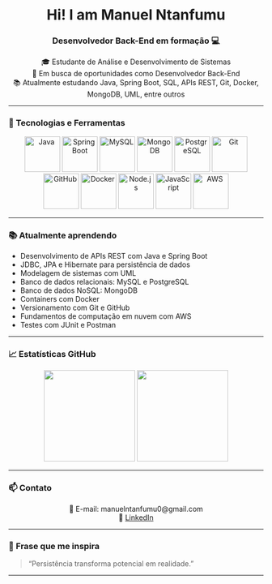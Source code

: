 <h1 align="center">Hi! I am Manuel Ntanfumu</h1>
<h3 align="center">Desenvolvedor Back-End em formação 💻</h3>

<p align="center">
  🎓 Estudante de Análise e Desenvolvimento de Sistemas <br>
  💼 Em busca de oportunidades como Desenvolvedor Back-End <br>
  📚 Atualmente estudando Java, Spring Boot, SQL, APIs REST, Git, Docker, MongoDB, UML, entre outros
</p>

---

### 🚀 Tecnologias e Ferramentas

<p align="center">
  <img src="https://cdn.jsdelivr.net/gh/devicons/devicon/icons/java/java-original-wordmark.svg" height="70" alt="Java" />
  <img src="https://cdn.jsdelivr.net/gh/devicons/devicon/icons/spring/spring-original-wordmark.svg" height="70" alt="Spring Boot" />
  <img src="https://cdn.jsdelivr.net/gh/devicons/devicon/icons/mysql/mysql-original-wordmark.svg" height="70" alt="MySQL" />
  <img src="https://cdn.jsdelivr.net/gh/devicons/devicon/icons/mongodb/mongodb-original-wordmark.svg" height="70" alt="MongoDB" />
  <img src="https://cdn.jsdelivr.net/gh/devicons/devicon/icons/postgresql/postgresql-original-wordmark.svg" height="70" alt="PostgreSQL" />
  <img src="https://cdn.jsdelivr.net/gh/devicons/devicon/icons/git/git-original-wordmark.svg" height="70" alt="Git" />
  <img src="https://cdn.jsdelivr.net/gh/devicons/devicon/icons/github/github-original-wordmark.svg" height="70" alt="GitHub" />
  <img src="https://cdn.jsdelivr.net/gh/devicons/devicon/icons/docker/docker-original-wordmark.svg" height="70" alt="Docker" />
  <img src="https://cdn.jsdelivr.net/gh/devicons/devicon/icons/nodejs/nodejs-original-wordmark.svg" height="70" alt="Node.js" />
  <img src="https://cdn.jsdelivr.net/gh/devicons/devicon/icons/javascript/javascript-original.svg" height="70" alt="JavaScript" />
  <img src="https://img.icons8.com/color/96/amazon-web-services.png" height="70" alt="AWS" />
</p>

---

### 📚 Atualmente aprendendo

- Desenvolvimento de APIs REST com Java e Spring Boot  
- JDBC, JPA e Hibernate para persistência de dados  
- Modelagem de sistemas com UML  
- Banco de dados relacionais: MySQL e PostgreSQL  
- Banco de dados NoSQL: MongoDB  
- Containers com Docker  
- Versionamento com Git e GitHub  
- Fundamentos de computação em nuvem com AWS  
- Testes com JUnit e Postman

---

### 📈 Estatísticas GitHub

<div align="center">
  <img height="180em" src="https://github-readme-stats.vercel.app/api?username=manntanfumu0&show_icons=true&theme=radical"/>
  <img height="180em" src="https://github-readme-stats.vercel.app/api/top-langs/?username=manntanfumu0&layout=compact&theme=radical"/>
</div>

---

### 📫 Contato

<p align="center">
  📧 E-mail: manuelntanfumu0@gmail.com <br>
  💼 <a href="https://www.linkedin.com/in/manuel-filipe-ntanfumu-384612292?utm_source=share&utm_campaign=share_via&utm_content=profile&utm_medium=ios_app" target="_blank">LinkedIn</a>
</p>

---

### 💬 Frase que me inspira

> “Persistência transforma potencial em realidade.”

---
